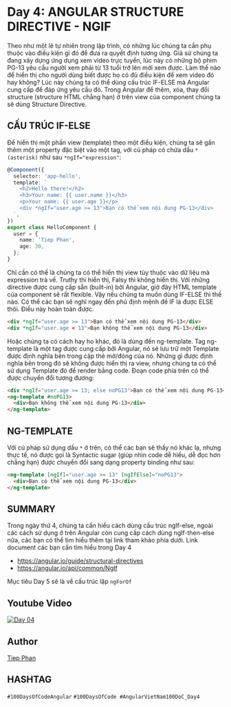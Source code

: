 # Day 4: ANGULAR STRUCTURE DIRECTIVE - NGIF

Theo như một lẽ tự nhiên trong lập trình, có những lúc chúng ta cần phụ thuộc vào điều kiện gì đó để đưa ra quyết định tương ứng. Giả sử chúng ta đang xây dựng ứng dụng xem video trực tuyển, lúc này có những bộ phim PG-13 yêu cầu người xem phải từ 13 tuổi trở lên mới xem được. Làm thế nào để hiển thị cho người dùng biết được họ có đủ điều kiện để xem video đó hay không? Lúc này chúng ta có thể dùng cấu trúc IF-ELSE mà Angular cung cấp để đáp ứng yêu cầu đó.
Trong Angular để thêm, xóa, thay đổi structure (structure HTML chẳng hạn) ở trên view của component chúng ta sẽ dùng Structure Directive.

## CẤU TRÚC IF-ELSE

Để hiển thị một phần view (template) theo một điều kiện, chúng ta sẽ gắn thêm một property đặc biệt vào một tag, với cú pháp có chứa dấu `* (asterisk)` như sau `*ngIf="expression"`:

```typescript
@Component({
  selector: 'app-hello',
  template: `
    <h2>Hello there!</h2>
    <h3>Your name: {{ user.name }}</h3>
    <p>Your name: {{ user.age }}</p>
    <div *ngIf="user.age >= 13">Bạn có thể xem nội dung PG-13</div>
  `,
})
export class HelloComponent {
  user = {
    name: 'Tiep Phan',
    age: 30,
  };
}
```

Chỉ cần có thế là chúng ta có thể hiển thị view tùy thuộc vào dữ liệu mà expression trả về. Truthy thì hiển thị, Falsy thì không hiển thị.
Với những directive được cung cấp sẵn (built-in) bởi Angular, giờ đây HTML template của component sẽ rất flexible.
Vậy nếu chúng ta muốn dùng IF-ELSE thì thế nào. Có thể các bạn sẽ nghĩ ngay đến phủ định mệnh đề IF là được ELSE thôi. Điều này hoàn toàn được.

```html
<div *ngIf="user.age >= 13">Bạn có thể xem nội dung PG-13</div>
<div *ngIf="user.age < 13">Bạn không thể xem nội dung PG-13</div>
```

Hoặc chúng ta có cách hay ho khác, đó là dùng đến ng-template. Tag ng-template là một tag được cung cấp bởi Angular, nó sẽ lưu trữ một Template được định nghĩa bên trong cặp thẻ mở/đóng của nó. Những gì được định nghĩa bên trong đó sẽ không được hiển thị ra view, nhưng chúng ta có thể sử dụng Template đó để render bằng code. Đoạn code phía trên có thể được chuyển đổi tương đương:

```html
<div *ngIf="user.age >= 13; else noPG13">Bạn có thể xem nội dung PG-13</div>
<ng-template #noPG13>
  <div>Bạn không thể xem nội dung PG-13</div>
</ng-template>
```

## NG-TEMPLATE

Với cú pháp sử dụng dấu `*` ở trên, có thể các bạn sẽ thấy nó khác lạ, nhưng thực tế, nó được gọi là Syntactic sugar (giúp nhìn code dễ hiểu, dễ đọc hơn chẳng hạn) được chuyển đổi sang dạng property binding như sau:

```html
<ng-template [ngIf]="user.age >= 13" [ngIfElse]="noPG13">
  <div>Bạn có thể xem nội dung PG-13</div>
</ng-template>
```

## SUMMARY

Trong ngày thứ 4, chúng ta cần hiểu cách dùng cấu trúc ngIf-else, ngoài các cách sử dụng ở trên Angular còn cung cấp cách dùng ngIf-then-else nữa, các bạn có thể tìm hiểu thêm tại link tham khảo phía dưới.
Link document các bạn cần tìm hiểu trong Day 4

- https://angular.io/guide/structural-directives
- https://angular.io/api/common/NgIf

Mục tiêu Day 5 sẽ là về cấu trúc lặp `ngForOf`

## Youtube Video

[![Day 04](https://img.youtube.com/vi/Yujs6hi-l4w/0.jpg)](https://youtu.be/Yujs6hi-l4w)

## Author

[Tiep Phan](https://github.com/tieppt)

## HASHTAG

`#100DaysOfCodeAngular` `#100DaysOfCode #AngularVietNam100DoC_Day4`
